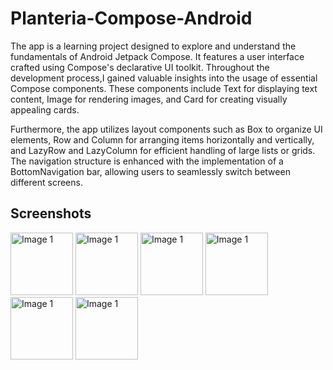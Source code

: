 
# Planteria-Compose-Android

The app is a learning project designed to explore and understand the fundamentals of Android Jetpack Compose. It features a user interface crafted using Compose's declarative UI toolkit. Throughout the development process,I gained valuable insights into the usage of essential Compose components. These components include Text for displaying text content, Image for rendering images, and Card for creating visually appealing cards.

Furthermore, the app utilizes layout components such as Box to organize UI elements, Row and Column for arranging items horizontally and vertically, and LazyRow and LazyColumn for efficient handling of large lists or grids. The navigation structure is enhanced with the implementation of a BottomNavigation bar, allowing users to seamlessly switch between different screens.

## Screenshots
<img src="https://github.com/Bhupendrapatel98/Planteria-Compose-Android/assets/55411086/5509cace-02f4-44fa-a7ac-2cca1acdd6d3" alt="Image 1" width="100">
<img src="https://github.com/Bhupendrapatel98/Planteria-Compose-Android/assets/55411086/efea4b3b-82bf-448a-9511-bcbcdbe1e847" alt="Image 1" width="100">
<img src="https://github.com/Bhupendrapatel98/Planteria-Compose-Android/assets/55411086/397a7a22-e993-4876-9149-379381c89c35" alt="Image 1" width="100">
<img src="https://github.com/Bhupendrapatel98/Planteria-Compose-Android/assets/55411086/82da9f8b-28da-4d42-b7aa-25d619cb1e63" alt="Image 1" width="100">
<img src="https://github.com/Bhupendrapatel98/Planteria-Compose-Android/assets/55411086/7de03a8d-435b-48ae-b033-8477ae5eea88" alt="Image 1" width="100">
<img src="https://github.com/Bhupendrapatel98/Planteria-Compose-Android/assets/55411086/c170a62c-497d-4f17-abe4-5be86fd3f1d6" alt="Image 1" width="100">
